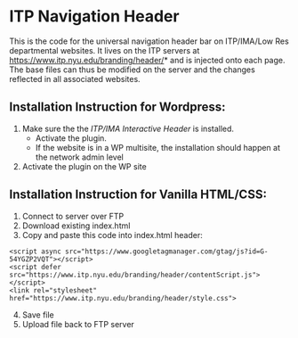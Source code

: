 # ITP Navigation Header
This is the code for the universal navigation header bar on ITP/IMA/Low Res departmental websites. It lives on the ITP servers at https://www.itp.nyu.edu/branding/header/* and is injected onto each page. The base files can thus be modified on the server and the changes reflected in all associated websites.

## Installation Instruction for Wordpress:
1. Make sure the the *ITP/IMA Interactive Header* is installed.
   * Activate the plugin.
   * If the website is in a WP multisite, the installation should happen at the network admin level 
3. Activate the plugin on the WP site

## Installation Instruction for Vanilla HTML/CSS:
1. Connect to server over FTP
2. Download existing index.html
3. Copy and paste this code into index.html header:
```
<script async src="https://www.googletagmanager.com/gtag/js?id=G-54YGZP2VQT"></script>
<script defer src="https://www.itp.nyu.edu/branding/header/contentScript.js"></script>
<link rel="stylesheet" href="https://www.itp.nyu.edu/branding/header/style.css">
```
4. Save file
5. Upload file back to FTP server
